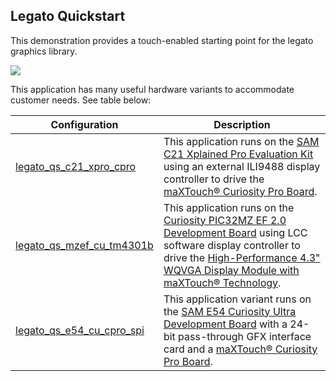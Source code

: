 ## Legato Quickstart

This demonstration provides a touch-enabled starting point for the legato graphics library. 

![](https://microchip-mplab-harmony.github.io/gfx/aria_quickstart_screen.png)

This application has many useful hardware variants to accommodate customer needs. See table below:

|Configuration | Description|
|--------------|-------------|
| [legato_qs_c21_xpro_cpro](https://github.com/automaate/legato_qs_c21_xpro_cpro/tree/b3c806acfe8513c05a5e736cdee1ad613007bfd3) | This application runs on the [SAM C21 Xplained Pro Evaluation Kit](https://www.microchip.com/DevelopmentTools/ProductDetails/PartNO/ATSAMC21-XPRO) using an external ILI9488 display controller to drive the [maXTouch® Curiosity Pro Board](https://www.microchip.com/Developmenttools/ProductDetails/AC320007). |
| [legato_qs_mzef_cu_tm4301b](https://github.com/automaate/legato_qs_mzef_cu_tm4301b/blob/42de9339be9aa92436a86eaab5c34229af24f6ce/README.md) | This application runs on the [Curiosity PIC32MZ EF 2.0 Development Board](https://www.microchip.com/Developmenttools/ProductDetails/DM320209) using LCC software display controller to drive the [High-Performance 4.3" WQVGA Display Module with maXTouch® Technology](https://www.microchip.com/DevelopmentTools/ProductDetails/PartNO/AC320005-4). |
|  [legato_qs_e54_cu_cpro_spi](https://github.com/automaate/legato_qs_e54_cu_cpro_spi/blob/53d26d6c5b310a764006386531177ff9836ac5f2/README.mdd)    |  This application variant runs on the [SAM E54 Curiosity Ultra Development Board](https://www.microchip.com/Developmenttools/ProductDetails/DM320210) with a 24-bit pass-through GFX interface card and a [maXTouch® Curiosity Pro Board](https://www.microchip.com/Developmenttools/ProductDetails/AC320007).  |


